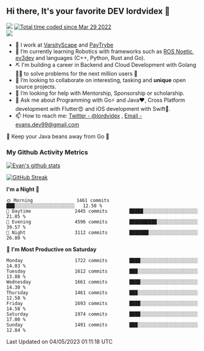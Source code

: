 ## Hi there, It's your favorite DEV lordvidex 👋
<img src="https://komarev.com/ghpvc/?username=lordvidex&label=Views&color=blue&style=plastic" /> <a href="https://wakatime.com/@0e56db35-d16b-410a-acc0-4085055304bf"><img src="https://wakatime.com/badge/user/0e56db35-d16b-410a-acc0-4085055304bf.svg" alt="Total time coded since Mar 29 2022" /></a>  
![](https://github-profile-trophy.vercel.app/?username=lordvidex)
- 🔭 I work at [VarsityScape](https://varsityscape.com) and [PayTrybe](https://www.paytrybe.com)
- 🌱 I’m currently learning Robotics with frameworks such as [ROS Noetic](ros.org), [ev3dev](www.ev3dev.org) and languages (C++, Python, Rust and Go).
- ⛏️ I'm building a career in Backend and Cloud Development with Golang 🧙🏼 to solve problems for the next million users 🤌
- 👯 I’m looking to collaborate on interesting, tasking and **unique** open source projects.
- 🤔 I’m looking for help with Mentorship, Sponsorship or scholarship.
- 💬 Ask me about Programming with Go⚡️ and Java❤️, Cross Platform development with Flutter😍 and iOS development with Swift🚀.
- 📫 How to reach me: [Twitter - @lordvidex](https://twitter.com/lordvidex) , [Email - evans.dev99@gmail.com](mailto:evans.dev99@gmail.com?body=Hello%20Evans,)
  
    
🎤 Keep your Java beans away from Go 🌚
  
  
### My Github Activity Metrics
<div>
<!-- <a href="https://github.com/lordvidex">
  <img src="https://github-readme-stats.vercel.app/api/top-langs/?username=lordvidex&theme=light" />
</a>    -->
<!-- [![Top Langs](https://github-readme-stats.vercel.app/api/top-langs/?username=lordvidex)](https://github.com/lordvidex/)  -->
<a href="https://github.com/lordvidex">
 <img src="https://github-readme-stats.vercel.app/api?username=lordvidex&show_icons=true&theme=light&line_height=27" alt="Evan's github stats"/>
</a>
</div>

[![GitHub Streak](https://github-readme-streak-stats.herokuapp.com?user=lordvidex&theme=github-dark&hide_border=true)](https://git.io/streak-stats)

<!--
  <a href="https://github.com/iampawan/FlutterExampleApps">
    <img align="center" src="https://github-readme-stats.vercel.app/api/pin/?username=iampawan&repo=FlutterExampleApps&theme=light" />

  </a>
  <a href="https://github.com/iampawan/VelocityX">
   <img align="center" src="https://github-readme-stats.vercel.app/api/pin/?username=iampawan&repo=VelocityX&theme=light" />
  </a>
-->
<!--START_SECTION:waka-->
**I'm a Night 🦉** 

```text
🌞 Morning                1461 commits        ███░░░░░░░░░░░░░░░░░░░░░░   12.58 % 
🌆 Daytime                2445 commits        █████░░░░░░░░░░░░░░░░░░░░   21.05 % 
🌃 Evening                4596 commits        ██████████░░░░░░░░░░░░░░░   39.57 % 
🌙 Night                  3112 commits        ███████░░░░░░░░░░░░░░░░░░   26.80 % 
```
📅 **I'm Most Productive on Saturday** 

```text
Monday                   1722 commits        ████░░░░░░░░░░░░░░░░░░░░░   14.83 % 
Tuesday                  1612 commits        ███░░░░░░░░░░░░░░░░░░░░░░   13.88 % 
Wednesday                1661 commits        ████░░░░░░░░░░░░░░░░░░░░░   14.30 % 
Thursday                 1461 commits        ███░░░░░░░░░░░░░░░░░░░░░░   12.58 % 
Friday                   1693 commits        ████░░░░░░░░░░░░░░░░░░░░░   14.58 % 
Saturday                 1974 commits        ████░░░░░░░░░░░░░░░░░░░░░   17.00 % 
Sunday                   1491 commits        ███░░░░░░░░░░░░░░░░░░░░░░   12.84 % 
```



 Last Updated on 04/05/2023 01:11:18 UTC
<!--END_SECTION:waka-->
